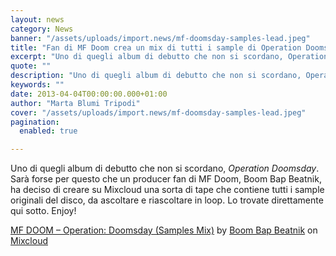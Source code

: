 ```yaml
---
layout: news
category: News
banner: "/assets/uploads/import.news/mf-doomsday-samples-lead.jpeg"
title: "Fan di MF Doom crea un mix di tutti i sample di Operation Doomsday"
excerpt: "Uno di quegli album di debutto che non si scordano, Operation Doomsday. Sarà forse per questo che un producer fan di MF Doom, Boom Bap Beatnik, ha deciso di creare su Mixcloud una sorta di tape che contiene tutti i sample originali del disco, da ascoltare e riascoltare in loop. Lo trovate direttamente qui sotto. [&hellip"
quote: ""
description: "Uno di quegli album di debutto che non si scordano, Operation Doomsday. Sarà forse per questo che un producer fan di MF Doom, Boom Bap Beatnik, ha deciso di creare su Mixcloud una sorta di tape che contiene tutti i sample originali del disco, da ascoltare e riascoltare in loop. Lo trovate direttamente qui sotto. [&hellip"
keywords: ""
date: 2013-04-04T00:00:00.000+01:00
author: "Marta Blumi Tripodi"
cover: "/assets/uploads/import.news/mf-doomsday-samples-lead.jpeg"
pagination:
  enabled: true

---
```


Uno di quegli album di debutto che non si scordano, _Operation Doomsday_. Sarà forse per questo che un producer fan di MF Doom, Boom Bap Beatnik, ha deciso di creare su Mixcloud una sorta di tape che contiene tutti i sample originali del disco, da ascoltare e riascoltare in loop. Lo trovate direttamente qui sotto. Enjoy!

  
[MF DOOM – Operation: Doomsday (Samples Mix)](https://www.mixcloud.com/boombapbeatnik/mf-doom-operation-doomsday-samples-mix/?utm%5Fsource=widget&utm%5Fmedium=web&utm%5Fcampaign=base%5Flinks&utm%5Fterm=resource%5Flink) by [Boom Bap Beatnik](https://www.mixcloud.com/boombapbeatnik/?utm%5Fsource=widget&utm%5Fmedium=web&utm%5Fcampaign=base%5Flinks&utm%5Fterm=profile%5Flink) on [ Mixcloud](https://www.mixcloud.com/?utm%5Fsource=widget&utm%5Fmedium=web&utm%5Fcampaign=base%5Flinks&utm%5Fterm=homepage%5Flink)